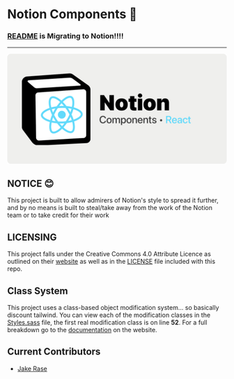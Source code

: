# Notion Components 📇

### **[README](https://jakerase.notion.site/Notion-Components-eacec70711124f5ebe63470a61cbfbfe) is Migrating to Notion!!!!**
___
![!image](./Github%20Social%20Banner.png)

## **NOTICE** 😊

This project is built to allow admirers of Notion's style to spread it further, and by no means is built to steal/take away from the work of the Notion team or to take credit for their work

## **LICENSING**

This project falls under the Creative Commons 4.0 Attribute Licence as outlined on their [website](https://creativecommons.org/licenses/by/4.0/) as well as in the [LICENSE](./LICENSE) file included with this repo.

## Class System

This project uses a class-based object modification system... so basically discount tailwind. You can view each of the modification classes in the [Styles.sass](./src/notion-components/Styles/Styles.sass) file, the first real modification class is on line **52**. For a full breakdown go to the [documentation](https://www.notion.so/jakerase/Styles-f66c4b3fb77842b891391558f538a4cf?pvs=4) on the website.

## Current Contributors

- [Jake Rase](https://jakerase.dev)
